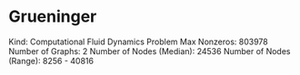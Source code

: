 # Grueninger

Kind: Computational Fluid Dynamics Problem
Max Nonzeros: 803978
Number of Graphs: 2
Number of Nodes (Median): 24536
Number of Nodes (Range): 8256 - 40816